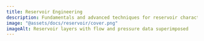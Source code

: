 ```yaml
---
title: Reservoir Engineering
description: Fundamentals and advanced techniques for reservoir characterization, simulation, and management
image: "@assets/docs/reservoir/cover.png"
imageAlt: Reservoir layers with flow and pressure data superimposed
---
```


